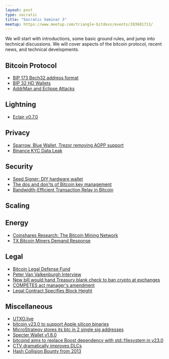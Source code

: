 ```yaml
---
layout: post
type: socratic
title: "Socratic Seminar 3"
meetup: https://www.meetup.com/triangle-bitdevs/events/283681713/
---
```


We will start with introductions, some basic ground rules, and jump into
technical discussions. We will cover aspects of the bitcoin protocol,
recent news, and technical developments.


## Bitcoin Protocol

- [BIP 173 Bech32 address format](https://btctranscripts.com/sf-bitcoin-meetup/2017-03-29-new-address-type-for-segwit-addresses/)
- [BIP 32 HD Wallets](https://learnmeabitcoin.com/technical/hd-wallets)
- [AddrMan and Eclipse Attacks](https://github.com/bitcoin-core/bitcoin-devwiki/wiki/Addrman-and-eclipse-attacks)


## Lightning

- [Eclair v0.7.0](https://github.com/ACINQ/eclair/blob/master/docs/release-notes/eclair-v0.7.0.md)


## Privacy

- [Sparrow, Blue Wallet, Trezor removing AOPP support](https://twitter.com/SamouraiWallet/status/1487096159990685704)
- [Binance KYC Data Leak](https://www.coindesk.com/markets/2019/08/07/binance-customer-data-has-leaked-what-we-know-and-what-we-dont/)


## Security

- [Seed Signer: DIY hardware wallet](https://seedsigner.com/)
- [The dos and don'ts of Bitcoin key management](https://blog.keys.casa/the-dos-and-donts-of-bitcoin-key-management/)
- [Bandwidth-Efficient Transaction Relay in Bitcoin](https://arxiv.org/pdf/1905.10518v2.pdf)


## Scaling


## Energy

- [Coinshares Research: The Bitcoin Mining Network](https://coinshares.com/research/bitcoin-mining-network-2022)
- [TX Bitcoin Miners Demand Response](https://twitter.com/Nathannichols/status/1488984170076393472)


## Legal

- [Bitcoin Legal Defense Fund](https://lists.linuxfoundation.org/pipermail/bitcoin-dev/2022-January/019741.html)
- [Peter Van Valkenburgh Interview](https://www.law.nyu.edu/news/peter-van-valkenburgh-cryptocurrency-regulation)
- [New bill would hand Treasury blank check to ban crypto at exchanges](https://www.coincenter.org/new-bill-would-hand-treasury-blank-check-to-ban-crypto-at-exchanges/)
- [COMPETES act manager's amendment](https://twitter.com/jerrybrito/status/1488207574113603589)
- [Legal Contract Specifies Block Height](https://twitter.com/JuricaBulovic/status/1488540196064964610)


## Miscellaneous

- [UTXO.live](https://utxo.live/)
- [bitcoin v23.0 to support Apple silicon binaries](https://twitter.com/pwuille/status/1487099889385361409)
- [MicroStrategy stores its btc in 2 single sig addresses](https://twitter.com/benthecarman/status/1478139308083236867)
- [Specter Wallet v1.8.0](https://twitter.com/SpecterWallet/status/1488510470378172422)
- [bitcoind aims to replace Boost dependency with std::filesystem in v23.0](https://twitter.com/fanquake/status/1488498362966233089)
- [CTV dramatically improves DLCs](https://lists.linuxfoundation.org/pipermail/bitcoin-dev/2022-January/019808.html)
- [Hash Collision Bounty from 2013](https://bitcointalk.org/index.php?topic=293382.0)
